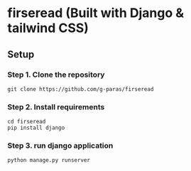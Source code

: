 # firseread (Built with Django & tailwind CSS)

## Setup

### Step 1. Clone the repository
```
git clone https://github.com/g-paras/firseread
```

### Step 2. Install requirements
```
cd firseread
pip install django
```

### Step 3. run django application
```
python manage.py runserver
```
